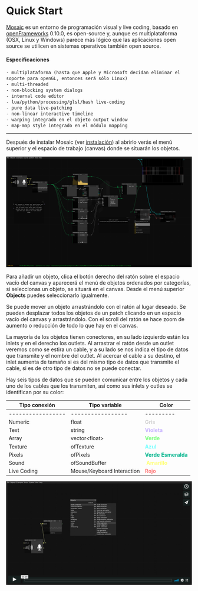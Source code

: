 # Quick Start

[Mosaic](https://mosaic.d3cod3.org/) es un entorno de programación visual y live coding, basado en [openFrameworks](https://openframeworks.cc/) 0.10.0, es open-source y, aunque es multiplataforma (OSX, Linux y  Windows) parece más lógico que las aplicaciones open source se utilicen  en sistemas operativos también open source.

#### Especificaciones

```
- multiplataforma (hasta que Apple y Microsoft decidan eliminar el soporte para openGL, entonces será sólo Linux)
- multi-threaded
- non-blocking system dialogs
- internal code editor
- lua/python/processing/glsl/bash live-coding
- pure data live-patching
- non-linear interactive timeline
- warping integrado en el objeto output window
- map-map style integrado en el módulo mapping
```

------

Después de instalar Mosaic (ver [instalación](Installing.html))  al abrirlo verás el menú superior y el espacio de trabajo (canvas) donde se situarán los objetos.

![alt text](images/interface_mosaic_example_w.jpg "Interface Mosaic")

Para añadir un objeto, clica  el botón derecho del ratón sobre el espacio vacío del canvas y aparecerá el menú de objetos ordenados por categorías, si seleccionas un objeto, se situará en el canvas. Desde el menú superior **Objects** puedes seleccionarlo igualmente.

Se puede mover un objeto arrastrándolo con el ratón al lugar deseado. Se pueden desplazar todos los objetos de un patch clicando en un espacio vacío del canvas y arrastrándolo. Con el scroll del ratón se hace  zoom de aumento o reducción de todo lo que hay en el canvas.

La mayoría de los objetos tienen conectores, en su lado izquierdo están los inlets y en el derecho los outlets. Al arrastrar el ratón desde un outlet veremos como se estira un cable, y a su lado se nos indica el tipo de datos que transmite y el nombre del outlet. Al acercar el cable a su destino, el inlet aumenta de tamaño si es del mismo tipo de datos que transmite el cable, si es de otro tipo de datos no se puede conectar.

Hay seis tipos de datos que se pueden comunicar entre los objetos y cada uno de los cables que los transmiten, así como sus inlets y outles se identifican por su color:

| **Tipo conexión** | **Tipo variable** | **Color** |
| ----------------- | ----------------- | --------- |
| ----------------- | ----------------- | --------- |
| Numeric         | float             | **<span style="color:rgb(210,210,210)">Gris</span>**  |
| Text		        | string            | **<span style="color:rgb(200,180,255)">Violeta</span>** |
| Array             | vector<float\>    | **<span style="color:rgb(120,255,120)">Verde</span>** |
| Texture                             | ofTexture                          | **<span style="color:rgb(120,255,255)">Azul</span>**              |
| Pixels                             | ofPixels                          | **<span style="color:rgb(0,180,140)">Verde Esmeralda</span>**              |
| Sound                              | ofSoundBuffer                 | **<span style="color:rgb(255,255,120)">Amarillo</span>**    |
| Live Coding                       | Mouse/Keyboard Interaction        | **<span style="color:rgb(255,128,128)">Rojo</span>**               |

[![alt text](images/imag_video_01.jpg)](https://vimeo.com/394048806)
